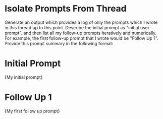 # Isolate Prompts From Thread

Generate an output which provides a log of only the prompts which I wrote in this thread up to this point. Describe the initial prompt as "initial user prompt". and then list all my follow-up prompts iteratively and numerically. For example, the first follow-up prompt that I wrote would be "Follow Up 1". Provide this prompt summary in the following format:

# Initial Prompt

{My initial prompt}

# Follow Up 1

{My first follow up prompt}